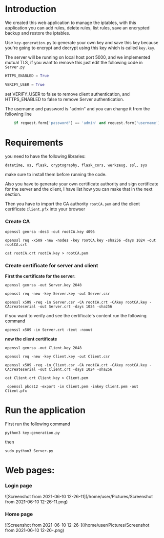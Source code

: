 # Introduction 

We created this web application to manage the iptables, with this application you can add rules, delete rules, list rules, save an encrypted backup and restore the iptables.

Use `key-generation.py` to generate your own key and save this key because you're going to encrypt and decrypt using this key which is called `key.key`.

The server will be running on local host port 5000, and we implemented mutual TLS, if you want to remove this just edit the following code in `Server.py`

```python
HTTPS_ENABLED = True

VERIFY_USER = True
```

set VERIFY_USER to false to remove client authentication, and HTTPS_ENABLED  to false to remove Server authentication. 

The username and password is "admin" and you can change it from the following line

```python
    if request.form['password'] == 'admin' and request.form['username'] == 'admin':
```

# Requirements

you need to have the following libraries:

`datetime, os, flask, cryptography, flask_cors, werkzeug, ssl, sys`

make sure to install them before running the code.

Also you have to generate your own certificate authority and sign certificate for the server and the client, I have list how you can make that in the next section. 

Then you have to import the CA authority `rootCA.pem` and the client certificate `Client.pfx` into your browser

### Create CA 

`openssl genrsa -des3 -out rootCA.key 4096`

`openssl req -x509 -new -nodes -key rootCA.key -sha256 -days 1024 -out rootCA.crt`

`cat rootCA.crt rootCA.key > rootCA.pem`

### Create certificate for server and client

**First the certificate for the server:**

`openssl genrsa -out Server.key 2048`

`openssl req -new -key Server.key -out Server.csr`

`openssl x509 -req -in Server.csr -CA rootCA.crt -CAkey rootCA.key -CAcreateserial -out Server.crt -days 1024 -sha256`

if you want to verify and see the certificate's content run the following command 

`openssl x509 -in Server.crt -text -noout` 

**now the client certificate** 

`openssl genrsa -out Client.key 2048`

`openssl req -new -key Client.key -out Client.csr`

`openssl x509 -req -in Client.csr -CA rootCA.crt -CAkey rootCA.key -CAcreateserial -out Client.crt -days 1024 -sha256`

`cat Client.crt Client.key > Client.pem`

` openssl pkcs12 -export -in Client.pem -inkey Client.pem -out Client.pfx`

# Run the application

First run the following command 

`python3 key-generation.py `

then 

`sudo python3 Server.py `

# Web pages:

### Login page 

![Screenshot from 2021-06-10 12-26-11](/home/user/Pictures/Screenshot from 2021-06-10 12-26-11.png)

### Home page

![Screenshot from 2021-06-10 12-26-](/home/user/Pictures/Screenshot from 2021-06-10 12-26-.png)

